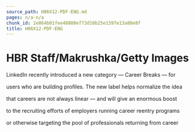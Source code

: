 ```yaml
---
source_path: H06X12-PDF-ENG.md
pages: n/a-n/a
chunk_id: 2e864b01fee48800ef73d10b25e1397e13a80e8f
title: H06X12-PDF-ENG
---
```

# HBR Staff/Makrushka/Getty Images

LinkedIn recently introduced a new category — Career Breaks — for

users who are building proﬁles. The new label helps normalize the idea

that careers are not always linear — and will give an enormous boost

to the recruiting eﬀorts of employers running career reentry programs

or otherwise targeting the pool of professionals returning from career
